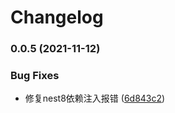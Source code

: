 # Changelog
### 0.0.5 (2021-11-12)


### Bug Fixes

* 修复nest8依赖注入报错 ([6d843c2](https://github.com/Steppenwolf1900/nest-nacos/commit/6d843c264004a7a0837471c6a3b707f6a6ff9043))

